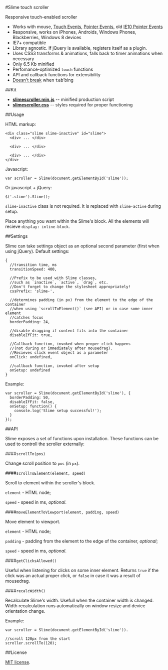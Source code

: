#Slime touch scroller

Responsive touch-enabled scroller

- Works with mouse, [Touch Events](http://www.w3.org/TR/touch-events/), [Pointer Events](http://www.w3.org/TR/pointerevents/), old [IE10 Pointer Events](http://msdn.microsoft.com/en-us/library/ie/hh673557\(v=vs.85\).aspx)
- Responsive, works on iPhones, Androids, Windows Phones, Blackberries, Windows 8 devices
- IE7+ compatible
- Library agnostic. If jQuery is available, registers itself as a plugin.
- Uses CSS3 transforms &amp; animations, falls back to timer animations when necessary
- Only 6.5 Kb minified
- Perfomance-optimized `touch` functions
- API and callback functions for extensibility
- [Doesn't break](http://wd.dizaina.net/en/internet-maintenance/js-sliders-and-the-tab-key/) when <kbd>tab</kbd>&rsquo;bing

##Kit

- **[slimescroller.min.js](https://raw.github.com/wilddeer/SlimeScroller/master/dist/slimescroller.min.js)** -- minified production script
- **[slimescroller.css](https://raw.github.com/wilddeer/SlimeScroller/master/dist/slimescroller.css)** -- styles required for proper functioning

##Usage

HTML markup:

    <div class="slime slime-inactive" id="slime">
      <div> ... </div>

      <div> ... </div>

      <div> ... </div>
    </div>

Javascript:

    var scroller = Slime(document.getElementById('slime'));

Or javascript + jQuery:

    $('.slime').Slime();
    
`slime-inactive` class is not required. It is replaced with `slime-active` during setup.

Place anything you want within the Slime's block. All the elements will recieve `display: inline-block`.

##Settings

Slime can take settings object as an optional second parameter (first when using jQuery). Default settings:

    {
      //transition time, ms
      transitionSpeed: 400,

      //Prefix to be used with Slime classes,
      //such as `inactive`, `active`, `drag`, etc.
      //Don't forget to change the stylesheet appropriately!
      cssPrefix: 'slime-',

      //determines padding (in px) from the element to the edge of the container
      //when using `scrollToElement()` (see API) or in case some inner element
      //catches focus
      borderPadding: 24,
      
      //disable dragging if content fits into the container
      disableIfFit: true,

      //Callback function, invoked when proper click happens
      //(not during or immediately after mousedrag).
      //Recieves click event object as a parameter
      onClick: undefined,
    
      //callback function, invoked after setup
      onSetup: undefined
    }

Example:

    var scroller = Slime(document.getElementById('slime'), {
      borderPadding: 50,
      disableIfFit: false,
      onSetup: function() {
        console.log('Slime setup successful!');
      }
    });

##API

Slime exposes a set of functions upon installation. These functions can be used to controll the scroller externally:

####`scrollTo(pos)`

Change scroll position to `pos` (in `px`).

####`scrollToElement(element, speed)`

Scroll to element within the scroller's block.

`element` - HTML node;

`speed` - speed in ms, *optional*.

####`moveElementToViewport(element, padding, speed)`

Move element to viewport.

`element` - HTML node;

`padding` - padding from the element to the edge of the container, *optional*;  

`speed` - speed in ms, *optional*.

####`getClicksAllowed()`

Useful when listening for clicks on some inner element. Returns `true` if the click was an actual proper click, or `false` in case it was a result of mousedrag.

####`recalcWidth()`

Recalculate Slime's width. Usefull when the container width is changed. Width recalculation runs automatically on window resize and device orientation change.

Example:

    var scroller = Slime(document.getElementById('slime')).

    //scroll 120px from the start
    scroller.scrollTo(120);
    
##License

[MIT license](http://opensource.org/licenses/MIT).
